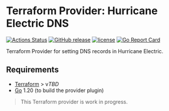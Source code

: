 # Terraform Provider: Hurricane Electric DNS

[![Actions Status](https://github.com/SuperBuker/terraform-provider-dns-he-net/actions/workflows/golang.yaml/badge.svg?branch=master)](https://github.com/SuperBuker/terraform-provider-dns-he-net/actions)
[![GitHub release](https://img.shields.io/github/v/tag/Superbuker/terraform-provider-dns-he-net?label=release)](https://github.com/SuperBuker/terraform-provider-dns-he-net/releases)
[![license](https://img.shields.io/github/license/SuperBuker/terraform-provider-dns-he-net.svg)]()
[![Go Report Card](https://goreportcard.com/badge/github.com/SuperBuker/terraform-provider-dns-he-net)](https://goreportcard.com/report/github.com/SuperBuker/terraform-provider-dns-he-net)

Terraform Provider for setting DNS records in Hurricane Electric.

## Requirements

- [Terraform](https://www.terraform.io/downloads.html) > v*TBD*
- [Go](https://golang.org/) 1.20 (to build the provider plugin)

> This Terraform provider is work in progress.